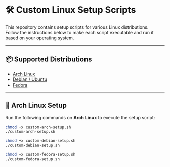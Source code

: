 # 🛠️ Custom Linux Setup Scripts

This repository contains setup scripts for various Linux distributions.  
Follow the instructions below to make each script executable and run it based on your operating system.

---

## 📦 Supported Distributions

- [Arch Linux](#-arch-linux-setup)
- [Debian / Ubuntu](#-debian--ubuntu-setup)
- [Fedora](#-fedora-setup)

---

## 🐧 Arch Linux Setup

Run the following commands on **Arch Linux** to execute the setup script:

```bash
chmod +x custom-arch-setup.sh
./custom-arch-setup.sh

chmod +x custom-debian-setup.sh
./custom-debian-setup.sh

chmod +x custom-fedora-setup.sh
./custom-fedora-setup.sh
